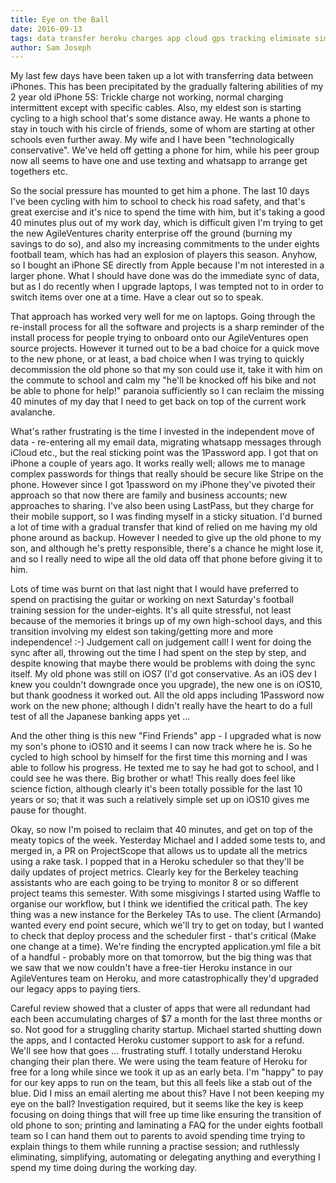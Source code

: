 ```yaml
---
title: Eye on the Ball
date: 2016-09-13
tags: data transfer heroku charges app cloud gps tracking eliminate simplify delegate automate 
author: Sam Joseph
---
```


My last few days have been taken up a lot with transferring data between iPhones.  This has been precipitated by the gradually faltering abilities of my 2 year old iPhone 5S:  Trickle charge not working, normal charging intermittent except with specific cables.  Also, my eldest son is starting cycling to a high school that's some distance away.  He wants a phone to stay in touch with his circle of friends, some of whom are starting at other schools even further away.  My wife and I have been "technologically conservative".  We've held off getting a phone for him, while his peer group now all seems to have one and use texting and whatsapp to arrange get togethers etc.  

So the social pressure has mounted to get him a phone.  The last 10 days I've been cycling with him to school to check his road safety, and that's great exercise and it's nice to spend the time with him, but it's taking a good 40 minutes plus out of my work day, which is difficult given I'm trying to get the new AgileVentures charity enterprise off the ground (burning my savings to do so), and also my increasing commitments to the under eights football team, which has had an explosion of players this season.  Anyhow, so I bought an iPhone SE directly from Apple because I'm not interested in a larger phone.  What I should have done was do the immediate sync of data, but as I do recently when I upgrade laptops, I was tempted not to in order to switch items over one at a time.  Have a clear out so to speak.

That approach has worked very well for me on laptops.  Going through the re-install process for all the software and projects is a sharp reminder of the install process for people trying to onboard onto our AgileVentures open source projects.  However it turned out to be a bad choice for a quick move to the new phone, or at least, a bad choice when I was trying to quickly decommission the old phone so that my son could use it, take it with him on the commute to school and calm my "he'll be knocked off his bike and not be able to phone for help!" paranoia sufficiently so I can reclaim the missing 40 minutes of my day that I need to get back on top of the current work avalanche.

What's rather frustrating is the time I invested in the independent move of data - re-entering all my email data, migrating whatsapp messages through iCloud etc., but the real sticking point was the 1Password app.  I got that on iPhone a couple of years ago. It works really well; allows me to manage complex passwords for things that really should be secure like Stripe on the phone.  However since I got 1password on my iPhone they've pivoted their approach so that now there are family and business accounts; new approaches to sharing.  I've also been using LastPass, but they charge for their mobile support, so I was finding myself in a sticky situation.  I'd burned a lot of time with a gradual transfer that kind of relied on me having my old phone around as backup.  However I needed to give up the old phone to my son, and although he's pretty responsible, there's a chance he might lose it, and so I really need to wipe all the old data off that phone before giving it to him.

Lots of time was burnt on that last night that I would have preferred to spend on practising the guitar or working on next Saturday's football training session for the under-eights.  It's all quite stressful, not least because of the memories it brings up of my own high-school days, and this transition involving my eldest son taking/getting more and more independence! :-)  Judgement call on judgement call!  I went for doing the sync after all, throwing out the time I had spent on the step by step, and despite knowing that maybe there would be problems with doing the sync itself.  My old phone was still on iOS7 (I'd got conservative. As an iOS dev I knew you couldn't downgrade once you upgrade), the new one is on iOS10, but thank goodness it worked out.  All the old apps including 1Password now work on the new phone; although I didn't really have the heart to do a full test of all the Japanese banking apps yet ...  

And the other thing is this new "Find Friends" app - I upgraded what is now my son's phone to iOS10 and it seems I can now track where he is.  So he cycled to high school by himself for the first time this morning and I was able to follow his progress.  He texted me to say he had got to school, and I could see he was there.  Big brother or what!  This really does feel like science fiction, although clearly it's been totally possible for the last 10 years or so; that it was such a relatively simple set up on iOS10 gives me pause for thought.

Okay, so now I'm poised to reclaim that 40 minutes, and get on top of the meaty topics of the week.  Yesterday Michael and I added some tests to, and merged in, a PR on ProjectScope that allows us to update all the metrics using a rake task.  I popped that in a Heroku scheduler so that they'll be daily updates of project metrics.  Clearly key for the Berkeley teaching assistants who are each going to be trying to monitor 8 or so different project teams this semester.  With some misgivings I started using Waffle to organise our workflow, but I think we identified the critical path.  The key thing was a new instance for the Berkeley TAs to use.  The client (Armando) wanted every end point secure, which we'll try to get on today, but I wanted to check that deploy process and the scheduler first - that's critical (Make one change at a time).  We're finding the encrypted application.yml file a bit of a handful - probably more on that tomorrow, but the big thing was that we saw that we now couldn't have a free-tier Heroku instance in our AgileVentures team on Heroku, and more catastrophically they'd upgraded our legacy apps to paying tiers.

Careful review showed that a cluster of apps that were all redundant had each been accumulating charges of $7 a month for the last three months or so.  Not good for a struggling charity startup.  Michael started shutting down the apps, and I contacted Heroku customer support to ask for a refund.  We'll see how that goes ... frustrating stuff.  I totally understand Heroku changing their plan there.  We were using the team feature of Heroku for free for a long while since we took it up as an early beta.   I'm "happy" to pay for our key apps to run on the team, but this all feels like a stab out of the blue.  Did I miss an email alerting me about this?  Have I not been keeping my eye on the ball?  Investigation required, but it seems like the key is keep focusing on doing things that will free up time like ensuring the transition of old phone to son; printing and laminating a FAQ for the under eights football team so I can hand them out to parents to avoid spending time trying to explain things to them while running a practise session; and ruthlessly eliminating, simplifying, automating or delegating anything and everything I spend my time doing during the working day.
